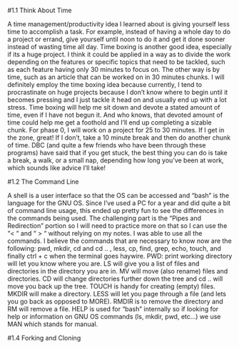 #1.1 Think About Time

A time management/productivity idea I learned about is giving yourself less time to accomplish a task.  For example, instead of having a whole day to do a project or errand, give yourself until noon to do it and get it done sooner instead of wasting time all day.  Time boxing is another good idea, especially if its a huge project.  I think it could be applied in a way as to divide the work depending on the features or specific topics that need to be tackled, such as each feature having only 30 minutes to focus on.  The other way is by time, such as an article that can be worked on in 30 minutes chunks.  I will definitely employ the time boxing idea because currently, I tend to procrastinate on huge projects because I don’t know where to begin until it becomes pressing and  I just tackle it head on and usually end up with a lot stress.  Time boxing will help me sit down and devote a stated amount of time, even if I have not begun it.  And who knows, that devoted amount of time could help me get a foothold and I’ll end up completing a sizable chunk.  For phase 0, I will work on a project for 25 to 30 minutes.  If I get in the zone, great!  If I don’t, take a 10 minute break and then do another chunk of time.  DBC (and quite a few friends who have been through these programs) have said that if you get stuck, the best thing you can do is take a break, a walk, or a small nap, depending how long you’ve been at work, which sounds like advice I’ll take!

#1.2 The Command Line

A shell is a user interface so that the OS can be accessed and “bash” is the language for the GNU OS.  Since I’ve used a PC for a year and did quite a bit of command line usage, this ended up pretty fun to see the differences in the commands being used.  The challenging part is the “Pipes and Redirection” portion so I will need to practice more on that so I can use the “< “ and “ > “ without relying on my notes.  I was able to use all the commands.  I believe the commands that are necessary to know now are the following: pwd, mkdir, cd and cd .. , less, cp, find, grep, echo, touch, and finally ctrl + c when the terminal goes haywire.  PWD: print working directory will let you know where you are.  LS will give you a list of files and directories in the directory you are in. MV will move (also rename) files and directories.  CD will change directories further down the tree and cd .. will move you back up the tree.  TOUCH is handy for creating (empty) files.  MKDIR will make a directory.  LESS will let you page through a file (and lets you go back as opposed to MORE).  RMDIR is to remove the directory and RM will remove a file.  HELP is used for “bash” internally so if looking for help or information on GNU OS commands (ls, mkdir, pwd, etc…) we use MAN which stands for manual.

#1.4 Forking and Cloning